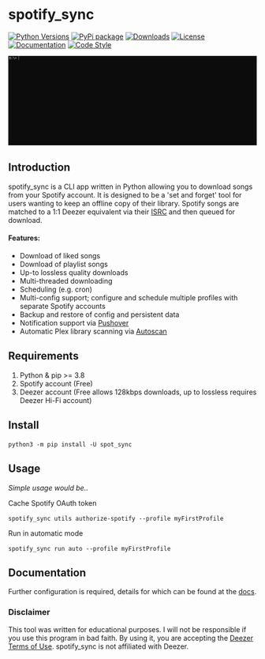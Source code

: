 # spotify_sync
[![Python Versions](https://img.shields.io/pypi/pyversions/spot_sync)](https://pypi.org/project/spotify-sync/)
[![PyPi package](https://img.shields.io/pypi/v/spot-sync)](https://pypi.org/project/spot-sync/)
[![Downloads](https://static.pepy.tech/badge/spot-sync/month)](https://pepy.tech/project/spot-sync)
[![License](https://img.shields.io/github/license/jbh-cloud/spotify_sync)](https://github.com/jbh-cloud/spotify_sync/blob/main/LICENSE.md)
[![Documentation](https://img.shields.io/badge/docs-%20-yellow)](https://docs.spotify-sync.jbh.cloud/)
[![Code Style](https://img.shields.io/badge/code%20style-black-000000.svg)]()

![](run_example.gif)

## Introduction

spotify_sync is a CLI app written in Python allowing you to download songs from your Spotify account. It is designed to be a 'set and forget' tool for users wanting to keep an offline copy of their library. Spotify songs are matched to a 1:1 Deezer equivalent via their [ISRC](https://en.wikipedia.org/wiki/International_Standard_Recording_Code) and then queued for download.

#### Features:

* Download of liked songs
* Download of playlist songs
* Up-to lossless quality downloads
* Multi-threaded downloading
* Scheduling (e.g. cron)
* Multi-config support; configure and schedule multiple profiles with separate Spotify accounts
* Backup and restore of config and persistent data
* Notification support via [Pushover](https://pushover.net/)
* Automatic Plex library scanning via [Autoscan](https://github.com/Cloudbox/autoscan)


## Requirements
1. Python & pip >= 3.8
2. Spotify account (Free)
3. Deezer account (Free allows 128kbps downloads, up to lossless requires Deezer Hi-Fi account)


## Install

```
python3 -m pip install -U spot_sync
```

## Usage

*Simple usage would be..*

Cache Spotify OAuth token
```
spotify_sync utils authorize-spotify --profile myFirstProfile
```

Run in automatic mode
```
spotify_sync run auto --profile myFirstProfile
```

## Documentation

Further configuration is required, details for which can be found at the [docs](https://docs.spotify-sync.jbh.cloud/).


### Disclaimer

This tool was written for educational purposes. I will not be responsible if you use this program in bad faith. By using it, you are accepting the [Deezer Terms of Use](https://www.deezer.com/legal/cgu).
    spotify_sync is not affiliated with Deezer.
